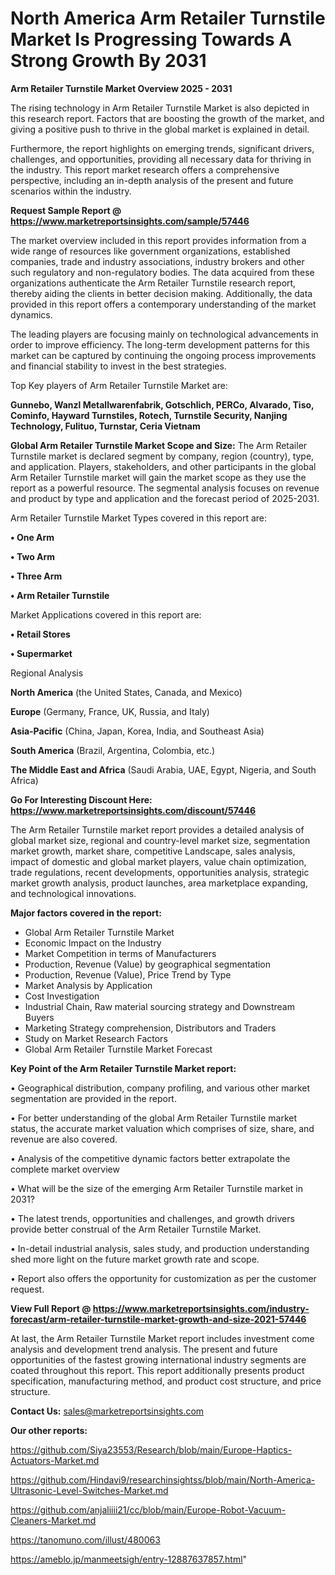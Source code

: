 # North America Arm Retailer Turnstile Market Is Progressing Towards A Strong Growth By 2031

<Strong> Arm Retailer Turnstile Market Overview 2025 - 2031</strong>

The rising technology in Arm Retailer Turnstile Market is also depicted in this research report. Factors that are boosting the growth of the market, and giving a positive push to thrive in the global market is explained in detail.

Furthermore, the report highlights on emerging trends, significant drivers, challenges, and opportunities, providing all necessary data for thriving in the industry. This report market research offers a comprehensive perspective, including an in-depth analysis of the present and future scenarios within the industry.

<strong>Request Sample Report @ <a href=https://www.marketreportsinsights.com/sample/57446>https://www.marketreportsinsights.com/sample/57446</a></strong>

The market overview included in this report provides information from a wide range of resources like government organizations, established companies, trade and industry associations, industry brokers and other such regulatory and non-regulatory bodies. The data acquired from these organizations authenticate the Arm Retailer Turnstile research report, thereby aiding the clients in better decision making. Additionally, the data provided in this report offers a contemporary understanding of the market dynamics.

The leading players are focusing mainly on technological advancements in order to improve efficiency. The long-term development patterns for this market can be captured by continuing the ongoing process improvements and financial stability to invest in the best strategies.

Top Key players of Arm Retailer Turnstile Market are:

<strong>Gunnebo, Wanzl Metallwarenfabrik, Gotschlich, PERCo, Alvarado, Tiso, Cominfo, Hayward Turnstiles, Rotech, Turnstile Security, Nanjing Technology, Fulituo, Turnstar, Ceria Vietnam</strong>

<strong><b>Global Arm Retailer Turnstile Market Scope and Size:</b></strong>
The Arm Retailer Turnstile market is declared segment by company, region (country), type, and application. Players, stakeholders, and other participants in the global Arm Retailer Turnstile market will gain the market scope as they use the report as a powerful resource. The segmental analysis focuses on revenue and product by type and application and the forecast period of 2025-2031.

Arm Retailer Turnstile Market Types covered in this report are:

<strong>• One Arm

• Two Arm

• Three Arm

• Arm Retailer Turnstile</strong>

Market Applications covered in this report are:

<strong>• Retail Stores

• Supermarket</strong> 

Regional Analysis

<strong>North America</strong> (the United States, Canada, and Mexico)

<strong>Europe</strong> (Germany, France, UK, Russia, and Italy)

<strong>Asia-Pacific</strong> (China, Japan, Korea, India, and Southeast Asia)

<strong>South America</strong> (Brazil, Argentina, Colombia, etc.)

<strong>The Middle East and Africa</strong> (Saudi Arabia, UAE, Egypt, Nigeria, and South Africa)

<strong>Go For Interesting Discount Here: <a href=https://www.marketreportsinsights.com/discount/57446>https://www.marketreportsinsights.com/discount/57446</a></strong>

The Arm Retailer Turnstile market report provides a detailed analysis of global market size, regional and country-level market size, segmentation market growth, market share, competitive Landscape, sales analysis, impact of domestic and global market players, value chain optimization, trade regulations, recent developments, opportunities analysis, strategic market growth analysis, product launches, area marketplace expanding, and technological innovations.

<strong><b>Major factors covered in the report:</b></strong>
<ul>
  <li>Global Arm Retailer Turnstile Market </li>
  <li>Economic Impact on the Industry</li>
  <li>Market Competition in terms of Manufacturers</li>
  <li>Production, Revenue (Value) by geographical segmentation</li>
  <li>Production, Revenue (Value), Price Trend by Type</li>
  <li>Market Analysis by Application</li>
  <li>Cost Investigation</li>
  <li>Industrial Chain, Raw material sourcing strategy and Downstream Buyers</li>
  <li>Marketing Strategy comprehension, Distributors and Traders</li>
  <li>Study on Market Research Factors</li>
  <li>Global Arm Retailer Turnstile Market Forecast</li>
</ul>

<strong><b>Key Point of the Arm Retailer Turnstile Market report:</b></strong>

• Geographical distribution, company profiling, and various other market segmentation are provided in the report.

• For better understanding of the global Arm Retailer Turnstile market status, the accurate market valuation which comprises of size, share, and revenue are also covered.

• Analysis of the competitive dynamic factors better extrapolate the complete market overview

• What will be the size of the emerging Arm Retailer Turnstile market in 2031?

• The latest trends, opportunities and challenges, and growth drivers provide better construal of the Arm Retailer Turnstile Market.

• In-detail industrial analysis, sales study, and production understanding shed more light on the future market growth rate and scope.

• Report also offers the opportunity for customization as per the customer request.

<strong><b>View Full Report @ <a href=https://www.marketreportsinsights.com/industry-forecast/arm-retailer-turnstile-market-growth-and-size-2021-57446>https://www.marketreportsinsights.com/industry-forecast/arm-retailer-turnstile-market-growth-and-size-2021-57446</a></b></strong>


At last, the Arm Retailer Turnstile Market report includes investment come analysis and development trend analysis. The present and future opportunities of the fastest growing international industry segments are coated throughout this report. This report additionally presents product specification, manufacturing method, and product cost structure, and price structure.

<strong>Contact Us:</strong>
sales@marketreportsinsights.com

<strong>Our other reports:</strong>

<a href=https://github.com/Siya23553/Research/blob/main/Europe-Haptics-Actuators-Market.md>https://github.com/Siya23553/Research/blob/main/Europe-Haptics-Actuators-Market.md</a>

<a href=https://github.com/Hindavi9/researchinsightss/blob/main/North-America-Ultrasonic-Level-Switches-Market.md>https://github.com/Hindavi9/researchinsightss/blob/main/North-America-Ultrasonic-Level-Switches-Market.md</a>

<a href=https://github.com/anjaliiii21/cc/blob/main/Europe-Robot-Vacuum-Cleaners-Market.md>https://github.com/anjaliiii21/cc/blob/main/Europe-Robot-Vacuum-Cleaners-Market.md</a>

<a href=https://tanomuno.com/illust/480063>https://tanomuno.com/illust/480063</a>

<a href=https://ameblo.jp/manmeetsigh/entry-12887637857.html>https://ameblo.jp/manmeetsigh/entry-12887637857.html</a>"
